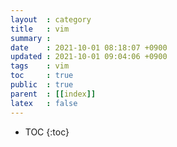 ```yaml
---
layout  : category
title   : vim
summary : 
date    : 2021-10-01 08:18:07 +0900
updated : 2021-10-01 09:04:06 +0900
tags    : vim
toc     : true
public  : true
parent  : [[index]]
latex   : false
---
```

* TOC
{:toc}

